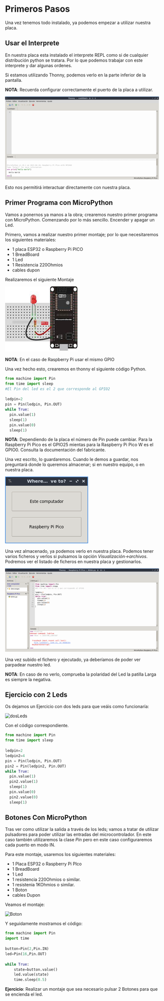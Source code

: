 # Primeros Pasos

Una vez tenemos todo instalado, ya podemos empezar a utilizar nuestra placa. 

## Usar el Interprete

En nuestra placa esta instalado el interprete REPL como si de cualquier distribución python se tratara. Por lo que podemos trabajar con este interprete y dar algunas ordenes.

Si estamos utilizando Thonny, podemos verlo en la parte inferior de la pantalla.

**NOTA**: Recuerda configurar correctamente el puerto de la placa a utilizar.

![thonnymp](resources/img/thonnymp.png)

Esto nos permitirá interactuar directamente con nuestra placa.

## Primer Programa con MicroPython

Vamos a ponernos ya manos a la obra; crearemos nuestro primer programa con MicroPython. Comenzando por lo más sencillo. Encender y apagar un Led.

Primero, vamos a realizar nuestro primer montaje; por lo que necesitaremos los siguientes materiales:

* 1 placa ESP32 o Raspberry Pi PICO
* 1 BreadBoard
* 1 Led
* 1 Resistencia 220Ohmios
* cables dupon

Realizaremos el siguiente Montaje

![Blink](resources/img/blink.jpeg)

**NOTA**: En el caso de Raspberry Pi usar el mismo GPIO

Una vez hecho esto, crearemos en thonny el siguiente código Python.

```python
from machine import Pin
from time import sleep
#El Pin del led es el 2 que corresponde al GPIO2

ledpin=2
pin = Pin(ledpin, Pin.OUT)
while True:
  pin.value(1)
  sleep(1)
  pin.value(0)
  sleep(1)
```
**NOTA**: Dependiendo de la placa el número de Pin puede cambiar. Para la Raspberry Pi Pico es el GPIO25 mientas para la Raspberry Pi Pico W es el GPIO0. Consulta la documentación del fabricante.

Una vez escrito, lo guardaremos. Cuando le demos a guardar, nos preguntará donde lo queremos almacenar; si en nuestro equipo, o en nuestra placa.

![SelectSave](resources/img/selectsave.png)

Una vez almacenado, ya podemos verlo en nuestra placa. Podemos tener varios ficheros y verlos si pulsamos la opción _Visualización->archivos_. Podremos ver el listado de ficheros en nuestra placa y gestionarlos.

![ThonnyFiles](resources/img/thonnyfiles.png)

Una vez subido el fichero y ejecutado, ya deberíamos de poder ver parpadear nuestro led.

**NOTA**: En caso de no verlo, comprueba la polaridad del Led la patilla Larga es siempre la negativa.

## Ejercicio con 2 Leds

Os dejamos un Ejercicio con dos leds para que veáis como funcionaría:

![dosLeds](https://lajaqueria.org/recursos/2019-04-27/esquema1.png)

Con el código correspondiente.

```python
from machine import Pin
from time import sleep

ledpin=2
ledpin2=4
pin = Pin(ledpin, Pin.OUT)
pin2 = Pin(ledpin2, Pin.OUT)
while True:
  pin.value(1)
  pin2.value(1)
  sleep(1)
  pin.value(0)
  pin2.value(0)
  sleep(1)
```

## Botones Con MicroPython

Tras ver como utilizar la salida a través de los leds; vamos a tratar de utilizar pulsadores para poder utilizar las entradas del microcontrolador. En este caso también utilizaremos la clase _Pin_ pero en este caso configuraremos cada puerto en modo IN.

Para este montaje, usaremos los siguientes materiales:

* 1 Placa ESP32 o Raspberry Pi PIco
* 1 BreadBoard
* 1 Led
* 1 resistencia 220Ohmios o similar.
* 1 resistenia 1KOhmios o similar.
* 1 Boton
* cables Dupon

Veamos el montaje:

![Boton](https://raw.githubusercontent.com/pythoncanarias/upython/master/imagenes/button.png)

Y seguidamente mostramos el código:

```python
from machine import Pin
import time

button=Pin(2,Pin.IN)
led=Pin(16,Pin.OUT)

while True:
    state=button.value()
    led.value(state)
    time.sleep(0.5)
```

**Ejercicio**: Realizar un montaje que sea necesario pulsar 2 Botones para que se encienda el led.

